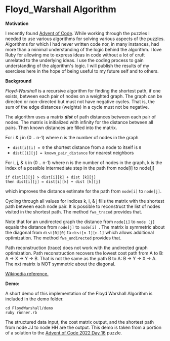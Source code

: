 
# Floyd_Warshall Algorithm

**Motivation**

I recently found [Advent of Code](https://adventofcode.com/). While working through the puzzles I needed to use various algorithms for solving various aspects of the puzzles. Algorithms for which I had never written code nor, in many instances, had more than a minimal understanding of the logic behind the algorithm. I love Ruby for allowing me to express ideas in code without a lot of cruft unrelated to the underlying ideas. I use the coding process to gain understanding of the algorithm's logic. I will publish the results of my exercises here in the hope of being useful to my future self and to others.

**Background**

*Floyd-Warshall* is a recursive algorithm for finding the shortest path, if one exists, between each pair of nodes on a weighted graph. The graph can be directed or non-directed but must not have negative cycles. That is, the sum of the edge distances (weights) in a cycle must not be negative.

The algorithm uses a matrix ***dist*** of path distances between each pair of nodes. The matrix is initialized with infinity for the distance between all pairs. Then known distances are filled into the matrix.

For i & j in (0 .. n-1) where n is the number of nodes in the graph

 - `dist[i][i] = 0`  the shortest distance from a node to itself is `0`
 - `dist[[i][j] = known_pair_distance` for nearest neighbors

For i, j, & k in (0 .. n-1) where n is the number of nodes in the graph,
k is the index of a possible intermediate step in the path from node[i] to node[j]

    if dist[i][j] > dist[i][k] + dist [k][j]
    then dist[i][j] = dist[i][k] + dist [k][j]
which improves the distance estimate for the path from `node[i]` to `node[j]`.

Cycling through all values for indices k, i, & j fills the matrix with the shortest path between each node pair. It is possible to reconstruct the list of nodes visited in the shortest path. The method `fwa_traced` provides that.

Note that for an undirected graph the distance from `node[i]` to `node [j]` equals the distance from `node[j]` to `node[i] `. The matrix is symmetric about the diagonal from `dist[0][0]` to `dist[n-1][n-1]` which allows additional optimization. The method `fwa_undirected` provides that.

Path reconstruction (trace) does not work with the undirected graph optimization. Path reconstruction recovers the lowest cost path from A to B: A -> X -> Y -> B. That is not the same as the path B to A: B -> Y -> X -> A. The nxt matrix is NOT symmetric about the diagonal.

[Wikipedia reference.](https://en.wikipedia.org/wiki/Floyd%E2%80%93Warshall_algorithm)

**Demo:**

A short demo of this implementation of the Floyd Warshall Algorithm is included in the demo folder.

    cd FloydWarshall/demo
    ruby runner.rb

The structured data input, the cost matrix output, and the shortest path from node JJ to node HH are the output. This demo is taken from a portion of a solution to the [Advent of Code 2022 Day 16](https://adventofcode.com/2022) puzzle.
